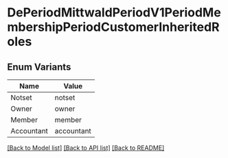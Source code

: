 # DePeriodMittwaldPeriodV1PeriodMembershipPeriodCustomerInheritedRoles

## Enum Variants

| Name | Value |
|---- | -----|
| Notset | notset |
| Owner | owner |
| Member | member |
| Accountant | accountant |


[[Back to Model list]](../README.md#documentation-for-models) [[Back to API list]](../README.md#documentation-for-api-endpoints) [[Back to README]](../README.md)


